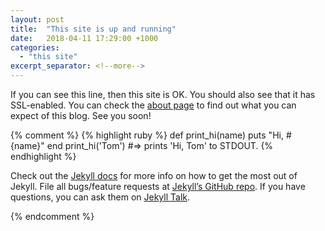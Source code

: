 ```yaml
---
layout: post
title:  "This site is up and running"
date:   2018-04-11 17:29:00 +1000
categories:
  - "this site"
excerpt_separator: <!--more-->
---
```

If you can see this line, then this site is OK. You should also see that it has SSL-enabled. You can check the [about page](/about/) to find out what you can expect of this blog. See you soon!

{% comment %}
{% highlight ruby %}
def print_hi(name)
  puts "Hi, #{name}"
end
print_hi('Tom')
#=> prints 'Hi, Tom' to STDOUT.
{% endhighlight %}

Check out the [Jekyll docs][jekyll-docs] for more info on how to get the most out of Jekyll. File all bugs/feature requests at [Jekyll’s GitHub repo][jekyll-gh]. If you have questions, you can ask them on [Jekyll Talk][jekyll-talk].

[jekyll-docs]: https://jekyllrb.com/docs/home
[jekyll-gh]:   https://github.com/jekyll/jekyll
[jekyll-talk]: https://talk.jekyllrb.com/
{% endcomment %}

